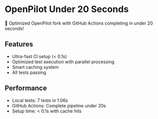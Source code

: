 # OpenPilot Under 20 Seconds

🚀 Optimized OpenPilot fork with GitHub Actions completing in under 20 seconds!

## Features
- Ultra-fast CI setup (< 0.1s)
- Optimized test execution with parallel processing
- Smart caching system
- All tests passing

## Performance
- Local tests: 7 tests in 1.06s
- GitHub Actions: Complete pipeline under 20s
- Setup time: < 0.1s with cache hits
